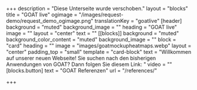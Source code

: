 +++
description = "Diese Unterseite wurde verschoben."
layout = "blocks"
title = "GOAT live"
ogimage = "/images/request-demo/request_demo_ogimage.png"
translationKey = "goatlive"
[header]
background = "muted"
background_image = ""
heading = "GOAT live"
image = ""
layout = "center"
text = ""
[[blocks]]
background = "muted"
background_color_content = "muted"
background_image = ""
block = "card"
heading = ""
image = "images/goatmockupheatmaps.webp"
layout = "center"
padding_top = "small"
template = "card-block"
text = "Willkommen auf unserer neuen Webseite! Sie suchen nach den bisherigen Anwendungen von GOAT? Dann folgen Sie diesem Link: "
video = ""
[blocks.button]
text = "GOAT Referenzen"
url = "/references/"


+++
